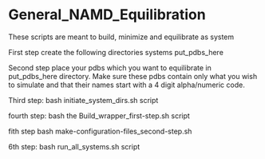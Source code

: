 # General_NAMD_Equilibration
These scripts are meant to build, minimize and equilibrate as system

First step create the following directories
systems
put_pdbs_here

Second step place your pdbs which you want to equilibrate in put_pdbs_here directory.  Make sure these pdbs contain only what you wish to simulate and that their names start with a 4 digit alpha/numeric code.

Third step:  bash initiate_system_dirs.sh script

fourth step: bash the Build_wrapper_first-step.sh script

fith step bash make-configuration-files_second-step.sh

6th step: bash run_all_systems.sh script
